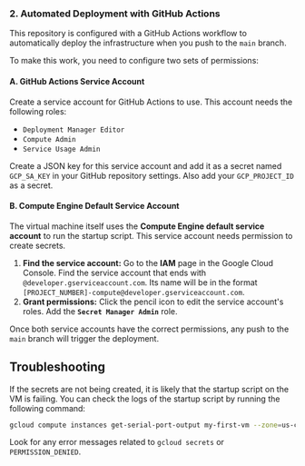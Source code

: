 
### 2. Automated Deployment with GitHub Actions

This repository is configured with a GitHub Actions workflow to automatically deploy the infrastructure when you push to the `main` branch.

To make this work, you need to configure two sets of permissions:

#### A. GitHub Actions Service Account

Create a service account for GitHub Actions to use. This account needs the following roles:

*   `Deployment Manager Editor`
*   `Compute Admin`
*   `Service Usage Admin`

Create a JSON key for this service account and add it as a secret named `GCP_SA_KEY` in your GitHub repository settings. Also add your `GCP_PROJECT_ID` as a secret.

#### B. Compute Engine Default Service Account

The virtual machine itself uses the **Compute Engine default service account** to run the startup script. This service account needs permission to create secrets.

1.  **Find the service account:** Go to the **IAM** page in the Google Cloud Console. Find the service account that ends with `@developer.gserviceaccount.com`. Its name will be in the format `[PROJECT_NUMBER]-compute@developer.gserviceaccount.com`.
2.  **Grant permissions:** Click the pencil icon to edit the service account's roles. Add the **`Secret Manager Admin`** role.

Once both service accounts have the correct permissions, any push to the `main` branch will trigger the deployment.

## Troubleshooting

If the secrets are not being created, it is likely that the startup script on the VM is failing. You can check the logs of the startup script by running the following command:

```bash
gcloud compute instances get-serial-port-output my-first-vm --zone=us-central1-a
```

Look for any error messages related to `gcloud secrets` or `PERMISSION_DENIED`.
